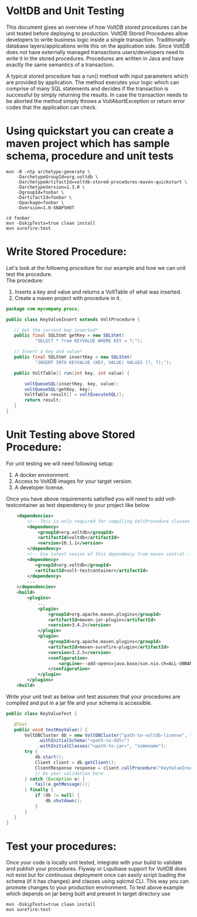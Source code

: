 # VoltDB and Unit Testing

This document gives an overview of how VoltDB stored procedures can be unit tested before deploying to production.
VoltDB Stored Procedures allow developers to write business logic inside a single transaction. Traditionally database layers/applications write this on the application side. Since VoltDB does not have externally managed transactions users/developers need to write it in the stored procedures. Procedures are written in Java and have exactly the same semantics of a transaction.

A typical stored procedure has a run() method with input parameters which are provided by application. The method executes your logic which can comprise of many SQL statements and decides if the transaction is successful by simply returning the results. In case the transaction needs to be aborted the method simply throws a VoltAbortException or return error codes that the application can check.

# Using quickstart you can create a maven project which has sample schema, procedure and unit tests
```shell
mvn -B -ntp archetype:generate \
    -DarchetypeGroupId=org.voltdb \
    -DarchetypeArtifactId=voltdb-stored-procedures-maven-quickstart \
    -DarchetypeVersion=1.3.0 \
    -DgroupId=foobar \
    -DartifactId=foobar \
    -Dpackage=foobar \
    -Dversion=1.0-SNAPSHOT

cd foobar
mvn -DskipTests=true clean install
mvn surefire:test
```    

# Write Stored Procedure:

Let's look at the following procedure for our example and how we can unit test the procedure.   
The procedure:

1. Inserts a key and value and returns a VoltTable  of what was inserted.
2. Create a maven project with procedure in it.

```java
package com.mycompany.procs;

public class KeyValueInsert extends VoltProcedure {

   // Get the current key inserted*  
   public final SQLStmt getKey = new SQLStmt(  
           "SELECT * from KEYVALUE WHERE KEY = ?;");

   // Insert a key and value*  
   public final SQLStmt insertKey = new SQLStmt(  
           "INSERT INTO KEYVALUE (KEY, VALUE) VALUES (?, ?);");

   public VoltTable[] run(int key, int value) {

       voltQueueSQL(insertKey, key, value);  
       voltQueueSQL(getKey, key);  
       VoltTable result[] = voltExecuteSQL();
       return result;  
   }  
}
```

# Unit Testing above Stored Procedure:

For unit testing we will need following setup:

1. A docker environment.  
2. Access to VoltDB images for your target version.  
3. A developer license.

Once you have above requirements satisfied you will need to add volt-testcontainer as test dependency to your project like below
```xml
    <dependencies>
        <!-- This is only required for compiling VoltProcedure classes no need to package them -->
        <dependency>
            <groupId>org.voltdb</groupId>
            <artifactId>voltdb</artifactId>
            <version>10.1.1</version>
        </dependency>
        <!-- Use latest vesion of this dependency from maven central -->
        <dependency>
           <groupId>org.voltdb</groupId>
           <artifactId>volt-testcontainer</artifactId>
        </dependency>
        ...
    </dependencies>
    <build>
        <plugins>
            ...
            <plugin>
                <groupId>org.apache.maven.plugins</groupId>
                <artifactId>maven-jar-plugin</artifactId>
                <version>3.4.2</version>
            </plugin>
            <plugin>
                <groupId>org.apache.maven.plugins</groupId>
                <artifactId>maven-surefire-plugin</artifactId>
                <version>3.2.5</version>
                <configuration>
                    <argLine>--add-opens=java.base/sun.nio.ch=ALL-UNNAMED</argLine>
                </configuration>
            </plugin>
        </plugins>
    <build>
```

Write your unit test as below unit test assumes that your procedures are compiled and put in a jar file and your schema is accessible.
```java
public class KeyValueTest {

   @Test  
   public void testKeyValue() {  
       VoltDBCluster db = new VoltDBCluster("path-to-voltdb-license", "voltdb/voltdb-enterprise:14.1.0")
            .withInitialSchema("<path-to-ddl>")
            .withInitialClasses("<path-to-jar>", "somename");
       try {  
           db.start();
           Client client = db.getClient();
           ClientResponse response = client.callProcedure("KeyValueInsert", 10, 10);
           // Do your validation here
       } catch (Exception e) {  
           fail(e.getMessage());  
       } finally {  
           if (db != null) {
               db.shutdown();  
           }  
       }  
   }  
}
```

# Test your procedures:

Once your code is locally unit tested, integrate with your build to validate and publish your procedures. Flyway or Liquibase support for VoltDB does not exist but for continuous deployment once can easily script loading the schema (if it has changes) and classes using sqlcmd CLI. This way you can promote changes to your production environment.
To test above example which depends on jar being built and present in target directory use
```shell
mvn -DskipTests=true clean install
mvn surefire:test
```
